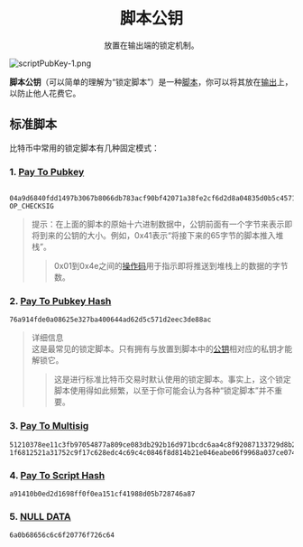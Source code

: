 # <center>脚本公钥<center>
<center>放置在输出端的锁定机制。</center>

![scriptPubKey-1.png](img/scriptPubKey-1.png)

**脚本公钥**（可以简单的理解为“锁定脚本”）是一种[脚本](../../../../Script/Script.md)，你可以将其放在[输出](../output.md)上，以防止他人花费它。

## 标准脚本
比特币中常用的锁定脚本有几种固定模式：

### 1. [Pay To Pubkey](../../../../Script/P2PK/P2PK.md)
```

04a9d6840fdd1497b3067b8066db783acf90bf42071a38fe2cf6d2d8a04835d0b5c45716d8d6012ab5d56c7824c39718f7bc7486d389cd0047f53785f9a63c0c9d OP_CHECKSIG
```
>提示：在上面的脚本的原始十六进制数据中，公钥前面有一个字节来表示即将到来的公钥的大小。例如，0x41表示“将接下来的65字节的脚本推入堆栈”。
>>0x01到0x4e之间的[操作码](https://en.bitcoin.it/wiki/Script#Constants)用于指示即将推送到堆栈上的数据的字节数。

### 2. [Pay To Pubkey Hash](../../../../Script/P2PKH/P2PKH.md)
```
76a914fde0a08625e327ba400644ad62d5c571d2eec3de88ac
```

>详细信息  
这是最常见的锁定脚本。只有拥有与放置到脚本中的[公钥](../../../../Keys/Public%20Key/Public%20Key.md)相对应的私钥才能解锁它。
>>这是进行标准比特币交易时默认使用的锁定脚本。事实上，这个锁定脚本使用得如此频繁，以至于你可能会认为各种“锁定脚本”并不重要。

### 3. [Pay To Multisig](../../../../Script/P2MS/P2MS.md)
```
51210378ee11c3fb97054877a809ce083db292b16d971bcdc6aa4c8f92087133729d8b211283b5fbf5cc62d4399dfa1025c3e306295264494722c5085ceadadf129 1f6812521a31752c9f17c628edc4c69c4c0846f8d814b21e046eabe06f9968a037ce0741c7453ae
```

### 4. [Pay To Script Hash](../../../../Script/P2SH/P2SH.md)
```
a91410b0ed2d1698ff0f0ea151cf41988d05b728746a87
```

### 5. [NULL DATA](../../../../Script/NULL%20DATA/NULL%20DATA.md)
```
6a0b68656c6c6f20776f726c64
```

